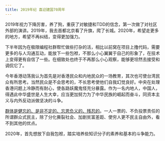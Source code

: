 ```yaml
---
title: 2019年纪 喜迎建国70周年
---
```


2019年视力下降厉害，养了狗，重获了对敏捷和TDD的信念，第一次做了对社区外部的演讲。2019年，我去首都北京看了升旗，爬了长城。2020年，希望走更多的地方，希望不再纠结，变得更加强力。

下半年因为在极限编程社群帮忙做些打杂的活，相比以前窝在项目上撸代码，需要更多的与人沟通互动，能放下一些包袱，不那么小心翼翼于自己的形象了，在技术上变得更有自信了一些。在细致处也终于不再那么小心观察，能够更坦然去接受和调侃它了。

今年香港动荡我认为首先是对香港民众和内地民众的一场教育，其次也可使台湾民众有所思考。当然民众是不会思考的，不长思考使他们自我幻觉良好。中央在处理香港问题上冷静而有耐心，使各路妖魔鬼怪充分暴露。作为一名内地人，中国人，得遇此中华盛世是人生大幸，应当更加努力为了中华民族的崛起而奋斗，同资本主义与内外反动派做坚决的斗争。

[群体是健忘的、是非不定的、忘恩负义的、残忍的](https://book.douban.com/subject/1062991/)。一人一票的、不负投票责任的所谓群众式民主，除了分化撕裂社会、加剧贫富差距、使穷人更不民主自由外，看不到其他的优点。

2020年，首先想放下自我包袱，踏实培养些知识分子的素养和基本的斗争能力。
